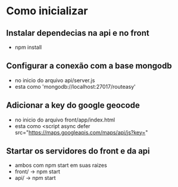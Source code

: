 # Como inicializar

## Instalar dependecias na api e no front

* npm install

## Configurar a conexão com a base mongodb

* no inicio do arquivo api/server.js
* esta como 'mongodb://localhost:27017/routeasy'

## Adicionar a key do google geocode

* no inicio do arquivo front/app/index.html
* esta como <script async defer src="https://maps.googleapis.com/maps/api/js?key="

## Startar os servidores do front e da api

* ambos com npm start em suas raizes
* front/ -> npm start
* api/ -> npm start
